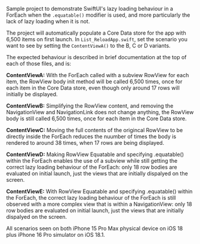 Sample project to demonstrate SwiftUI's lazy loading behaviour in a ForEach when the `.equatable()` modifier is used, and more particularly the lack of lazy loading when it is not.

The project will automatically populate a Core Data store for the app with 6,500 items on first launch. In `List_ReloadApp.swift`, set the scenario you want to see by setting the `ContentViewA()` to the B, C or D variants. 

The expected behaviour is described in brief documentation at the top of each of those files, and is:

**ContentViewA:**
With the ForEach called with a subview RowView for each item, the RowView body init method will be called 6,500 times, once for each item in the Core Data store, even though only around 17 rows will initially be displayed.

**ContentViewB:**
Simplifying the RowView content, and removing the NavigationView and NavigationLink does not change anything, the RowView body is still called 6,500 times, once for each item in the Core Data store.

**ContentViewC:**
Moving the full contents of the origincal RowView to be directly inside the ForEach reduces the nuumber of times the body is rendered to around 38 times, when 17 rows are being displayed.

**ContentViewD:**
Making RowView Equatable and specifying .equatable() within the ForEach enables the use of a subview while still getting the correct lazy loading behaviour of the ForEach: only 18 row bodies are evaluated on initial launch, just the views that are initially dispalyed on the screen.

**ContentViewE:**
With RowView Equatable and specifying .equatable() within the ForEach, the correct lazy loading behaviour of the ForEach is still observed with a more complex view that is within a NavigationView: only 18 row bodies are evaluated on initial launch, just the views that are initially dispalyed on the screen.


All scenarios seen on both iPhone 15 Pro Max physical device on iOS 18 plus iPhone 16 Pro simulator on iOS 18.1.
